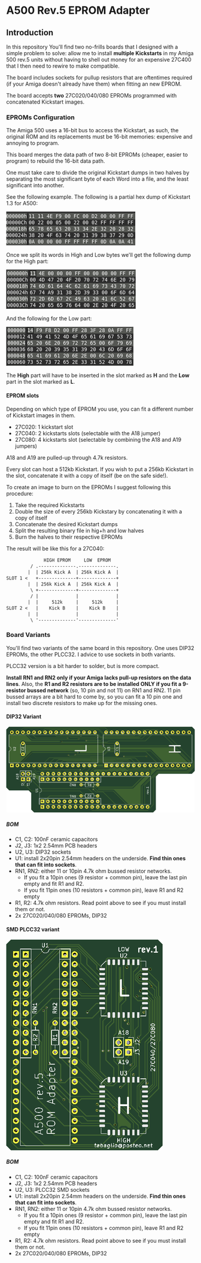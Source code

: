 # A500 Rev.5 EPROM Adapter

## Introduction

In this repository You'll find two no-frills boards that I designed with a simple problem to solve: allow me to install **multiple Kickstarts** in my Amiga 500 rev.5 units without having to shell out money for an expensive 27C400 that I then need to rewire to make compatible.

The board includes sockets for pullup resistors that are oftentimes required (if your Amiga doesn't already have them) when fitting an new EPROM.

The board accepts **two** 27C020/040/080 EPROMs programmed with concatenated Kickstart images.

### EPROMs Configuration

The Amiga 500 uses a 16-bit bus to access the Kickstart, as such, the original ROM and its replacements must be 16-bit memories: expensive and annoying to program.

This board merges the data path of two 8-bit EPROMs (cheaper, easier to program) to rebuild the 16-bit data path.

One must take care to divide the original Kickstart dumps in two halves by separating the most significant byte of each Word into a file, and the least significant into another.

See the following example. The following is a partial hex dump of Kickstart 1.3 for A500:

![A500 kickstart dump](pics/hd_fullkick.png)

Once we split its words in High and Low bytes we'll get the following dump for the High part:

![A500 kickstart hi dump](pics/hd_hikick.png)

And the following for the Low part:

![A500 kickstart lo dump](pics/hd_lokick.png)

The **High** part will have to be inserted in the slot marked as **H** and the **Low** part in the slot marked as **L**.

#### EPROM slots

Depending on which type of EPROM you use, you can fit a different number of Kickstart images in them.

- 27C020: 1 kickstart slot
- 27C040: 2 kickstarts slots (selectable with the A18 jumper)
- 27C080: 4 kickstarts slot (selectable by combining the A18 and A19 jumpers)

A18 and A19 are pulled-up through 4.7k resistors.

Every slot can host a 512kb Kickstart. If you wish to put a 256kb Kickstart in the slot, concatenate it with a copy of itself (be on the safe side!).

To create an image to burn on the EPROMs I suggest following this procedure:

1. Take the required Kickstarts
2. Double the size of every 256kb Kickstary by concatenating it with a copy of itself
3. Concatenate the desired Kickstart dumps
4. Split the resulting binary file in hig+h and low halves
5. Burn the halves to their respective EPROMs

The result will be like this for a 27C040:

```text
              HIGH EPROM     LOW  EPROM
         / .--------------.--------------.
        |  | 256k Kick A  | 256k Kick A  |
SLOT 1 <   +--------------+--------------+
        |  | 256k Kick A  | 256k Kick A  |
         \ +--------------+--------------+
         / |              |              |
        |  |     512k     |     512k     |
SLOT 2 <   |    Kick B    |    Kick B    |
        |  |              |              |
         \ '--------------'--------------'
```

### Board Variants

You'll find two variants of the same board in this repository. One uses DIP32 EPROMs, the other PLCC32. I advice to use sockets in both variants.

PLCC32 version is a bit harder to solder, but is more compact.

**Install RN1 and RN2 only if your Amiga lacks pull-up resistors on the data lines**. Also, the **R1 and R2 resistors are to be installed ONLY if you fit a 9-resistor bussed network** (so, 10 pin and not 11) on RN1 and RN2. 11 pin bussed arrays are a bit hard to come by, so you can fit a 10 pin one and install two discrete resistors to make up for the missing ones.

#### DIP32 Variant

![DIP32 rev.1 Adapter](pics/dip_rev1.png)

##### BOM

- C1, C2: 100nF ceramic capacitors
- J2, J3: 1x2 2.54mm PCB headers
- U2, U3: DIP32 sockets
- U1: install 2x20pin 2.54mm headers on the underside. **Find thin ones that can fit into sockets**.
- RN1, RN2: either 11 or 10pin 4.7k ohm bussed resistor networks.
  - If you fit a 10pin ones (9 resistor + common pin), leave the last pin empty and fit R1 and R2.
  - If you fit 11pin ones (10 resistors + common pin), leave R1 and R2 empty
- R1, R2: 4.7k ohm resistors. Read point above to see if you must install them or not.
- 2x 27C020/040/080 EPROMs, DIP32

#### SMD PLCC32 variant

![DIP32 rev.1 Adapter](pics/plcc_rev1.png)

##### BOM

- C1, C2: 100nF ceramic capacitors
- J2, J3: 1x2 2.54mm PCB headers
- U2, U3: PLCC32 SMD sockets
- U1: install 2x20pin 2.54mm headers on the underside. **Find thin ones that can fit into sockets**.
- RN1, RN2: either 11 or 10pin 4.7k ohm bussed resistor networks.
  - If you fit a 10pin ones (9 resistor + common pin), leave the last pin empty and fit R1 and R2.
  - If you fit 11pin ones (10 resistors + common pin), leave R1 and R2 empty
- R1, R2: 4.7k ohm resistors. Read point above to see if you must install them or not.
- 2x 27C020/040/080 EPROMs, DIP32
